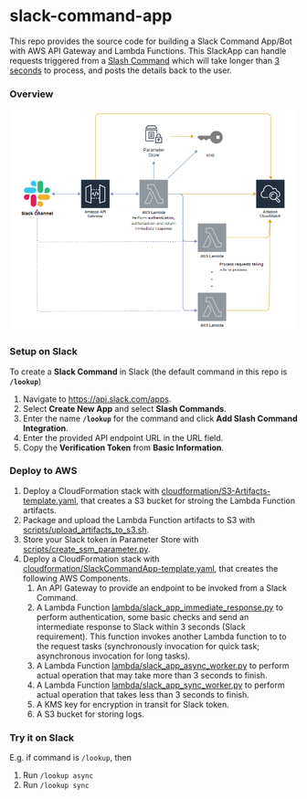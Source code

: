 # slack-command-app

This repo provides the source code for building a Slack Command App/Bot with AWS API Gateway and Lambda Functions.
This SlackApp can handle requests triggered from a [Slash Command](https://api.slack.com/interactivity/slash-commands) which will take longer than [3 seconds](https://api.slack.com/events-api) to process, and posts the details back to the user.

### Overview

![Architecture](docs/SlackApp-ArchitectureOverview.png)

### Setup on Slack

To create a **Slack Command** in Slack (the default command in this repo is **`/lookup`**)
1. Navigate to https://api.slack.com/apps.
2. Select **Create New App** and select **Slash Commands**.
3. Enter the name **`/lookup`** for the command and click **Add Slash Command Integration**.
4. Enter the provided API endpoint URL in the URL field.
5. Copy the **Verification Token** from **Basic Information**.

### Deploy to AWS

1. Deploy a CloudFormation stack with [cloudformation/S3-Artifacts-template.yaml](cloudformation/S3-Artifacts-template.yaml]), that creates a S3 bucket for stroing the Lambda Function artifacts.
2. Package and upload the Lambda Function artifacts to S3 with [scripts/upload_artifacts_to_s3.sh](scripts/upload_artifacts_to_s3.sh).
3. Store your Slack token in Parameter Store with [scripts/create_ssm_parameter.py](scripts/create_ssm_parameter.py).
4. Deploy a CloudFormation stack with [cloudformation/SlackCommandApp-template.yaml](cloudformation/SlackCommandApp-template.yaml]), that creates the following AWS Components.
    1. An API Gateway to provide an endpoint to be invoked from a Slack Command.
    2. A Lambda Function [lambda/slack_app_immediate_response.py](lambda/slack_app_immediate_response.py) to perform authentication, some basic checks and send an intermediate response to Slack within 3 seconds (Slack requirement). This function invokes another Lambda function to to the request tasks (synchronously invocation for quick task; asynchronous invocation for long tasks).
    3. A Lambda Function [lambda/slack_app_async_worker.py](lambda/slack_app_async_worker.py) to perform actual operation that may take more than 3 seconds to finish.
    4. A Lambda Function [lambda/slack_app_sync_worker.py](lambda/slack_app_sync_worker.py) to perform actual operation that takes less than 3 seconds to finish.
    5. A KMS key for encryption in transit for Slack token.
    6. A S3 bucket for storing logs.

### Try it on Slack

E.g. if command is `/lookup`, then

1. Run `/lookup async`
1. Run `/lookup sync`
